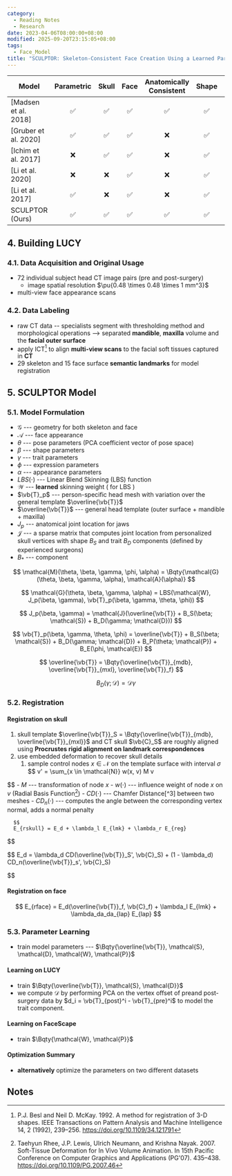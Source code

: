 ```yaml
---
category:
  - Reading Notes
  - Research
date: 2023-04-06T08:00:00+08:00
modified: 2025-09-20T23:15:05+08:00
tags:
  - Face_Model
title: "SCULPTOR: Skeleton-Consistent Face Creation Using a Learned Parametric Generator"
---
```


| Model                |     Parametric     |       Skull        |        Face        | Anatomically Consistent |       Shape        |        Pose        |     Expression     |     Appearance     |       Trait        |
| -------------------- | :----------------: | :----------------: | :----------------: | :---------------------: | :----------------: | :----------------: | :----------------: | :----------------: | :----------------: |
| [Madsen et al. 2018] | :white_check_mark: | :white_check_mark: | :white_check_mark: |   :white_check_mark:    | :white_check_mark: |        :x:         |        :x:         |        :x:         |        :x:         |
| [Gruber et al. 2020] | :white_check_mark: | :white_check_mark: | :white_check_mark: |           :x:           | :white_check_mark: |        :x:         |        :x:         |        :x:         |        :x:         |
| [Ichim et al. 2017]  |        :x:         | :white_check_mark: | :white_check_mark: |           :x:           | :white_check_mark: | :white_check_mark: | :white_check_mark: | :white_check_mark: |        :x:         |
| [Li et al. 2020]     |        :x:         |        :x:         | :white_check_mark: |           :x:           | :white_check_mark: | :white_check_mark: | :white_check_mark: | :white_check_mark: |        :x:         |
| [Li et al. 2017]     | :white_check_mark: |        :x:         | :white_check_mark: |           :x:           | :white_check_mark: | :white_check_mark: | :white_check_mark: |        :x:         |        :x:         |
| SCULPTOR (Ours)      | :white_check_mark: | :white_check_mark: | :white_check_mark: |   :white_check_mark:    | :white_check_mark: | :white_check_mark: | :white_check_mark: | :white_check_mark: | :white_check_mark: |

## 4. Building LUCY

### 4.1. Data Acquisition and Original Usage

- 72 individual subject head CT image pairs (pre and post-surgery)
  - image spatial resolution $\pu{0.48 \times 0.48 \times 1 mm^3}$
- multi-view face appearance scans

### 4.2. Data Labeling

- raw CT data -- specialists segment with thresholding method and morphological operations --> separated **mandible**, **maxilla** volume and the **facial outer surface**
- apply ICT[^1] to align **multi-view scans** to the facial soft tissues captured in **CT**
- 29 skeleton and 15 face surface **semantic landmarks** for model registration

[^1]: P.J. Besl and Neil D. McKay. 1992. A method for registration of 3-D shapes. IEEE Transactions on Pattern Analysis and Machine Intelligence 14, 2 (1992), 239–256. <https://doi.org/10.1109/34.121791>

## 5. SCULPTOR Model

### 5.1. Model Formulation

- $\mathcal{G}$ --- geometry for both skeleton and face
- $\mathcal{A}$ --- face appearance
- $\theta$ --- pose parameters (PCA coefficient vector of pose space)
- $\beta$ --- shape parameters
- $\gamma$ --- trait parameters
- $\phi$ --- expression parameters
- $\alpha$ --- appearance parameters
- $LBS(\cdot)$ --- Linear Blend Skinning (LBS) function
- $\mathcal{W}$ --- **learned** skinning weight ( for LBS )
- $\vb{T}_p$ --- person-specific head mesh with variation over the general template $\overline{\vb{T}}$
- $\overline{\vb{T}}$ --- general head template (outer surface + mandible + maxilla)
- $J_p$ --- anatomical joint location for jaws
- $\mathcal{J}$ --- a sparse matrix that computes joint location from personalized skull vertices with shape $B_S$ and trait $B_D$ components (defined by experienced surgeons)
- $B_*$ --- component

$$
\mathcal{M}(\theta, \beta, \gamma, \phi, \alpha) = \Bqty{\mathcal{G}(\theta, \beta, \gamma, \alpha), \mathcal{A}(\alpha)}
$$

$$
\mathcal{G}(\theta, \beta, \gamma, \alpha) = LBS(\mathcal{W}, J_p(\beta, \gamma), \vb{T}_p(\beta, \gamma, \theta, \phi))
$$

$$
J_p(\beta, \gamma) = \mathcal{J}(\overline{\vb{T}} + B_S(\beta; \mathcal{S}) + B_D(\gamma; \mathcal{D}))
$$

$$
\vb{T}_p(\beta, \gamma, \theta, \phi) = \overline{\vb{T}} + B_S(\beta; \mathcal{S}) + B_D(\gamma; \mathcal{D}) + B_P(\theta; \mathcal{P}) + B_E(\phi, \mathcal{E})
$$

$$
\overline{\vb{T}} = \Bqty{\overline{\vb{T}}_{mdb}, \overline{\vb{T}}_{mxl}, \overline{\vb{T}}_f}
$$

$$
B_D(\gamma; \mathcal{D}) = \mathcal{D} \gamma
$$

### 5.2. Registration

#### Registration on skull

1. skull template $\overline{\vb{T}}_S = \Bqty{\overline{\vb{T}}_{mdb}, \overline{\vb{T}}_{mxl}}$ and CT skull $\vb{C}_S$ are roughly aligned using **Procrustes rigid alignment on landmark correspondences**
2. use embedded deformation to recover skull details
   1. sample control nodes $x \in \mathcal{N}$ on the template surface with interval $\sigma$
$$
      v' = \sum_{x \in \mathcal{N}} w(x, v) M v
      
$$
      - $M$ --- transformation of node $x$
      - $w(\cdot)$ --- influence weight of node $x$ on $v$ (Radial Basis Function[^2])
      - $CD(\cdot)$ --- Chamfer Distance[^3] between two meshes
      - $CD_n(\cdot)$ --- computes the angle between the corresponding vertex normal, adds a normal penalty

      $$
      E_{rskull} = E_d + \lambda_l E_{lmk} + \lambda_r E_{reg}
      
$$
      
$$
      E_d = \lambda_d CD(\overline{\vb{T}}_S', \vb{C}_S) + (1 - \lambda_d) CD_n(\overline{\vb{T}}_s', \vb{C}_S)
      
$$
[^2]: Taehyun Rhee, J.P. Lewis, Ulrich Neumann, and Krishna Nayak. 2007. Soft-Tissue Deformation for In Vivo Volume Animation. In 15th Pacific Conference on Computer Graphics and Applications (PG'07). 435–438. <https://doi.org/10.1109/PG.2007.46>

#### Registration on face
$$
E_{rface} = E_d(\overline{\vb{T}}_f, \vb{C}_f) + \lambda_l E_{lmk} + \lambda_da_da_{lap} E_{lap}
$$

### 5.3. Parameter Learning

- train model parameters --- $\Bqty{\overline{\vb{T}}, \mathcal{S}, \mathcal{D}, \mathcal{W}, \mathcal{P}}$

#### Learning on LUCY

- train $\Bqty{\overline{\vb{T}}, \mathcal{S}, \mathcal{D}}$
- we compute $\mathcal{D}$ by performing PCA on the vertex offset of preand post-surgery data by $d_i = \vb{T}_{post}^i - \vb{T}_{pre}^i$ to model the trait component.

#### Learning on FaceScape

- train $\Bqty{\mathcal{W}, \mathcal{P}}$

#### Optimization Summary

- **alternatively** optimize the parameters on two different datasets

## Notes
